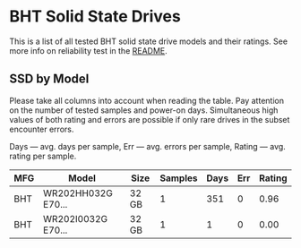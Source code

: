 BHT Solid State Drives
======================

This is a list of all tested BHT solid state drive models and their ratings. See
more info on reliability test in the [README](https://github.com/linuxhw/SMART).

SSD by Model
------------

Please take all columns into account when reading the table. Pay attention on the
number of tested samples and power-on days. Simultaneous high values of both rating
and errors are possible if only rare drives in the subset encounter errors.

Days   — avg. days per sample,
Err    — avg. errors per sample,
Rating — avg. rating per sample.

| MFG       | Model              | Size   | Samples | Days  | Err   | Rating |
|-----------|--------------------|--------|---------|-------|-------|--------|
| BHT       | WR202HH032G E70... | 32 GB  | 1       | 351   | 0     | 0.96   |
| BHT       | WR202I0032G E70... | 32 GB  | 1       | 1     | 0     | 0.00   |
